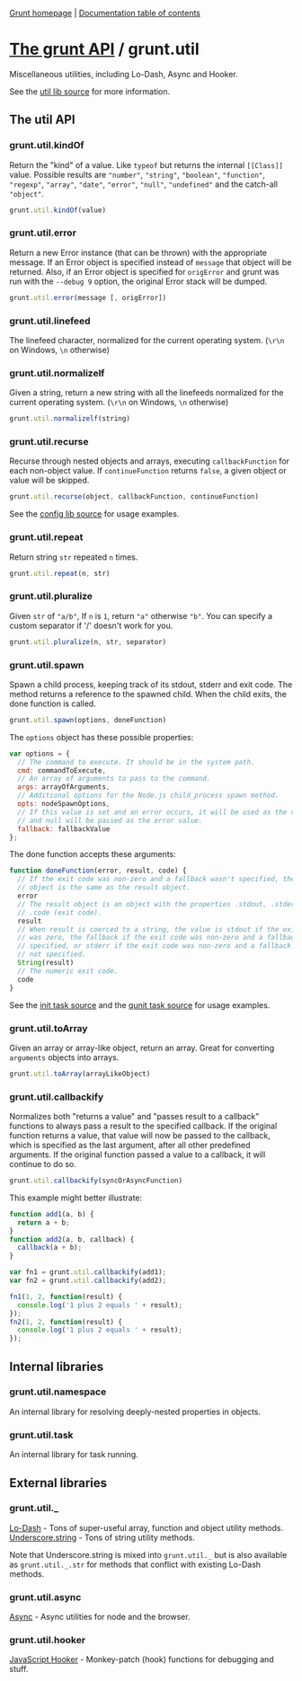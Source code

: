 [Grunt homepage](http://gruntjs.com/) | [Documentation table of contents](toc.md)

# [The grunt API](api.md) / grunt.util

Miscellaneous utilities, including Lo-Dash, Async and Hooker.

See the [util lib source](../lib/grunt/util.js) for more information.

## The util API

### grunt.util.kindOf
Return the "kind" of a value. Like `typeof` but returns the internal `[[Class]]` value. Possible results are `"number"`, `"string"`, `"boolean"`, `"function"`, `"regexp"`, `"array"`, `"date"`, `"error"`, `"null"`, `"undefined"` and the catch-all `"object"`.

```javascript
grunt.util.kindOf(value)
```

### grunt.util.error
Return a new Error instance (that can be thrown) with the appropriate message. If an Error object is specified instead of `message` that object will be returned. Also, if an Error object is specified for `origError` and grunt was run with the `--debug 9` option, the original Error stack will be dumped.

```javascript
grunt.util.error(message [, origError])
```

### grunt.util.linefeed
The linefeed character, normalized for the current operating system. (`\r\n` on Windows, `\n` otherwise)

### grunt.util.normalizelf
Given a string, return a new string with all the linefeeds normalized for the current operating system. (`\r\n` on Windows, `\n` otherwise)

```javascript
grunt.util.normalizelf(string)
```

### grunt.util.recurse
Recurse through nested objects and arrays, executing `callbackFunction` for each non-object value. If `continueFunction` returns `false`, a given object or value will be skipped.

```javascript
grunt.util.recurse(object, callbackFunction, continueFunction)
```

See the [config lib source](../lib/grunt/config.js) for usage examples.

### grunt.util.repeat
Return string `str` repeated `n` times.

```javascript
grunt.util.repeat(n, str)
```

### grunt.util.pluralize
Given `str` of `"a/b"`, If `n` is `1`, return `"a"` otherwise `"b"`. You can specify a custom separator if '/' doesn't work for you.

```javascript
grunt.util.pluralize(n, str, separator)
```

### grunt.util.spawn
Spawn a child process, keeping track of its stdout, stderr and exit code. The method returns a reference to the spawned child. When the child exits, the done function is called.

```javascript
grunt.util.spawn(options, doneFunction)
```

The `options` object has these possible properties:

```javascript
var options = {
  // The command to execute. It should be in the system path.
  cmd: commandToExecute,
  // An array of arguments to pass to the command.
  args: arrayOfArguments,
  // Additional options for the Node.js child_process spawn method.
  opts: nodeSpawnOptions,
  // If this value is set and an error occurs, it will be used as the value
  // and null will be passed as the error value.
  fallback: fallbackValue
};
```

The done function accepts these arguments:

```javascript
function doneFunction(error, result, code) {
  // If the exit code was non-zero and a fallback wasn't specified, the error
  // object is the same as the result object.
  error
  // The result object is an object with the properties .stdout, .stderr, and
  // .code (exit code).
  result
  // When result is coerced to a string, the value is stdout if the exit code
  // was zero, the fallback if the exit code was non-zero and a fallback was
  // specified, or stderr if the exit code was non-zero and a fallback was
  // not specified.
  String(result)
  // The numeric exit code.
  code
}
```

See the [init task source](../tasks/init.js) and the [qunit task source](../tasks/qunit.js) for usage examples.


### grunt.util.toArray
Given an array or array-like object, return an array. Great for converting `arguments` objects into arrays.

```javascript
grunt.util.toArray(arrayLikeObject)
```

### grunt.util.callbackify
Normalizes both "returns a value" and "passes result to a callback" functions to always pass a result to the specified callback. If the original function returns a value, that value will now be passed to the callback, which is specified as the last argument, after all other predefined arguments. If the original function passed a value to a callback, it will continue to do so.

```javascript
grunt.util.callbackify(syncOrAsyncFunction)
```

This example might better illustrate:

```javascript
function add1(a, b) {
  return a + b;
}
function add2(a, b, callback) {
  callback(a + b);
}

var fn1 = grunt.util.callbackify(add1);
var fn2 = grunt.util.callbackify(add2);

fn1(1, 2, function(result) {
  console.log('1 plus 2 equals ' + result);
});
fn2(1, 2, function(result) {
  console.log('1 plus 2 equals ' + result);
});
```

## Internal libraries

### grunt.util.namespace
An internal library for resolving deeply-nested properties in objects.

### grunt.util.task
An internal library for task running.


## External libraries

### grunt.util._
[Lo-Dash](http://lodash.com/) - Tons of super-useful array, function and object utility methods.
[Underscore.string](https://github.com/epeli/underscore.string) - Tons of string utility methods.

Note that Underscore.string is mixed into `grunt.util._` but is also available as `grunt.util._.str` for methods that conflict with existing Lo-Dash methods.

### grunt.util.async
[Async](https://github.com/caolan/async) - Async utilities for node and the browser.

### grunt.util.hooker
[JavaScript Hooker](https://github.com/cowboy/javascript-hooker) - Monkey-patch (hook) functions for debugging and stuff.
